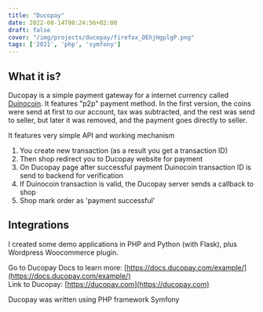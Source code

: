 ```yaml
---
title: "Ducopay"
date: 2022-08-14T00:24:56+02:00
draft: false
cover: "/img/projects/ducopay/firefox_OEhjHgplgP.png"
tags: ['2021', 'php', 'symfony']
---
```

## What it is?
Ducopay is a simple payment gateway for a internet currency called [Duinocoin](https://duinocoin.com). It features "p2p" payment method. In the first version, the coins were send at first to our account, tax was subtracted, and the rest was send to seller, but later it was removed, and the payment goes directly to seller.

It features very simple API and working mechanism
1. You create new transaction (as a result you get a transaction ID)
2. Then shop redirect you to Ducopay website for payment
3. On Ducopay page after successful payment Duinocoin transaction ID is send to backend for verification
4. If Duinocoin transaction is valid, the Ducopay server sends a callback to shop
5. Shop mark order as 'payment successful'

## Integrations
I created some demo applications in PHP and Python (with Flask), plus Wordpress Woocommerce plugin.

Go to Ducopay Docs to learn more: [https://docs.ducopay.com/example/](https://docs.ducopay.com/example/)  
Link to Ducopay: [https://ducopay.com](https://ducopay.com)

Ducopay was written using PHP framework Symfony
